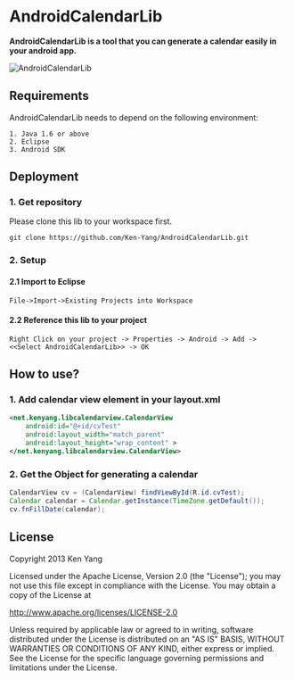 # AndroidCalendarLib

**AndroidCalendarLib is a tool that you can generate a calendar easily in your android app.**



![AndroidCalendarLib](https://github.com/Ken-Yang/AndroidCalendarLib/master/screenshot.png "AndroidCalendarLib")  



## Requirements
AndroidCalendarLib needs to depend on the following environment:
    
    1. Java 1.6 or above
    2. Eclipse
    3. Android SDK

## Deployment

### 1. Get repository
Please clone this lib to your workspace first.

    git clone https://github.com/Ken-Yang/AndroidCalendarLib.git
    
### 2. Setup
#### 2.1 Import to Eclipse
    
    File->Import->Existing Projects into Workspace
    
#### 2.2 Reference this lib to your project
    
    Right Click on your project -> Properties -> Android -> Add -> <<Select AndroidCalendarLib>> -> OK


## How to use?

### 1. Add calendar view element in your layout.xml
```XML
<net.kenyang.libcalendarview.CalendarView
    android:id="@+id/cvTest"
    android:layout_width="match_parent"
    android:layout_height="wrap_content" >
</net.kenyang.libcalendarview.CalendarView>
```

### 2. Get the Object for generating a calendar
```Java
CalendarView cv = (CalendarView) findViewById(R.id.cvTest);
Calendar calendar = Calendar.getInstance(TimeZone.getDefault());
cv.fnFillDate(calendar);
```

## License
Copyright 2013 Ken Yang
 
Licensed under the Apache License, Version 2.0 (the "License");
you may not use this file except in compliance with the License.
You may obtain a copy of the License at

  http://www.apache.org/licenses/LICENSE-2.0
    
Unless required by applicable law or agreed to in writing, software
distributed under the License is distributed on an "AS IS" BASIS,
WITHOUT WARRANTIES OR CONDITIONS OF ANY KIND, either express or implied.
See the License for the specific language governing permissions and
limitations under the License.



